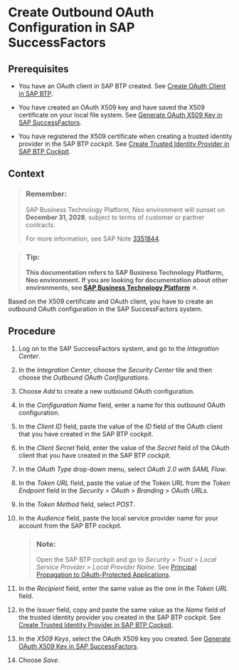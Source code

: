<!-- loio2fcdea4c0bb14987b8893e8877bf1508 -->

# Create Outbound OAuth Configuration in SAP SuccessFactors



<a name="loio2fcdea4c0bb14987b8893e8877bf1508__prereq_spt_nly_kcb"/>

## Prerequisites

-   You have an OAuth client in SAP BTP created. See [Create OAuth Client in SAP BTP](create-oauth-client-in-sap-btp-67f43e2.md).

-   You have created an OAuth X509 key and have saved the X509 certificate on your local file system. See [Generate OAuth X509 Key in SAP SuccessFactors](generate-oauth-x509-key-in-sap-successfactors-f636503.md).

-   You have registered the X509 certificate when creating a trusted identity provider in the SAP BTP cockpit. See [Create Trusted Identity Provider in SAP BTP Cockpit](create-trusted-identity-provider-in-sap-btp-cockpit-83e5ad2.md).




## Context

> ### Remember:  
> SAP Business Technology Platform, Neo environment will sunset on **December 31, 2028**, subject to terms of customer or partner contracts.
> 
> For more information, see SAP Note [3351844](https://me.sap.com/notes/3351844).

> ### Tip:  
> **This documentation refers to SAP Business Technology Platform, Neo environment. If you are looking for documentation about other environments, see [SAP Business Technology Platform](https://help.sap.com/viewer/65de2977205c403bbc107264b8eccf4b/Cloud/en-US/6a2c1ab5a31b4ed9a2ce17a5329e1dd8.html "SAP Business Technology Platform (SAP BTP) is an integrated offering comprised of the following technology portfolios: application development; process automation; integration; data, analytics, and enterprise planning; artificial intelligence. The platform offers users the ability to turn data into business value, compose end-to-end business processes, connect entire IT landscapes, and personalize, build and extend SAP applications. This reduces the overall total cost of ownership maintaining SAP landscapes and third-party software across end-to-end business processes.") :arrow_upper_right:.**

Based on the X509 certificate and OAuth client, you have to create an outbound OAuth configuration in the SAP SuccessFactors system.



## Procedure

1.  Log on to the SAP SuccessFactors system, and go to the *Integration Center*.

2.  In the *Integration Center*, choose the *Security Center* tile and then choose the *Outbound OAuth Configurations*.

3.  Choose *Add* to create a new outbound OAuth configuration.

4.  In the *Configuration Name* field, enter a name for this outbound OAuth configuration.

5.  In the *Client ID* field, paste the value of the *ID* field of the OAuth client that you have created in the SAP BTP cockpit.

6.  In the *Client Secret* field, enter the value of the *Secret* field of the OAuth client that you have created in the SAP BTP cockpit.

7.  In the *OAuth Type* drop-down menu, select *OAuth 2.0 with SAML Flow*.

8.  In the *Token URL* field, paste the value of the Token URL from the *Token Endpoint* field in the *Security* \> *OAuth* \> *Branding* \> *OAuth URLs*.

9.  In the *Token Method* field, select *POST*.

10. In the *Audience* field, paste the local service provider name for your account from the SAP BTP cockpit.

    > ### Note:  
    > Open the SAP BTP cockpit and go to *Security* \> *Trust* \> *Local Service Provider* \> *Local Provider Name*. See [Principal Propagation to OAuth-Protected Applications](https://help.sap.com/viewer/65de2977205c403bbc107264b8eccf4b/Cloud/en-US/310f39e504024079933066db8b6c6d00.html).

11. In the *Recipient* field, enter the same value as the one in the *Token URL* field.

12. In the *Issuer* field, copy and paste the same value as the *Name* field of the trusted identity provider you created in the SAP BTP cockpit. See [Create Trusted Identity Provider in SAP BTP Cockpit](create-trusted-identity-provider-in-sap-btp-cockpit-83e5ad2.md).

13. In the *X509 Keys*, select the OAuth X509 key you created. See [Generate OAuth X509 Key in SAP SuccessFactors](generate-oauth-x509-key-in-sap-successfactors-f636503.md).

14. Choose *Save*.


